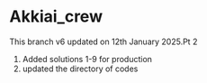 # Akkiai_crew

This branch v6 updated on 12th January 2025.Pt 2

1. Added solutions 1-9 for production
2. updated the directory of codes
